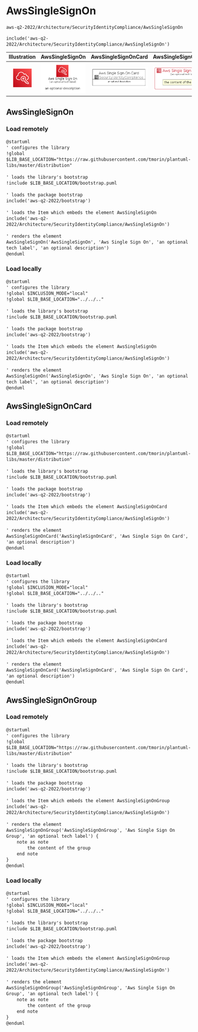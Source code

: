 # AwsSingleSignOn


```text
aws-q2-2022/Architecture/SecurityIdentityCompliance/AwsSingleSignOn
```

```text
include('aws-q2-2022/Architecture/SecurityIdentityCompliance/AwsSingleSignOn')
```



| Illustration | AwsSingleSignOn | AwsSingleSignOnCard | AwsSingleSignOnGroup |
| :---: | :---: | :---: | :---: |
| ![illustration for Illustration](../../../aws-q2-2022/Architecture/SecurityIdentityCompliance/AwsSingleSignOn.png) | ![illustration for AwsSingleSignOn](../../../aws-q2-2022/Architecture/SecurityIdentityCompliance/AwsSingleSignOn.Local.png) | ![illustration for AwsSingleSignOnCard](../../../aws-q2-2022/Architecture/SecurityIdentityCompliance/AwsSingleSignOnCard.Local.png) | ![illustration for AwsSingleSignOnGroup](../../../aws-q2-2022/Architecture/SecurityIdentityCompliance/AwsSingleSignOnGroup.Local.png) |




## AwsSingleSignOn

### Load remotely
```plantuml
@startuml
' configures the library
!global $LIB_BASE_LOCATION="https://raw.githubusercontent.com/tmorin/plantuml-libs/master/distribution"

' loads the library's bootstrap
!include $LIB_BASE_LOCATION/bootstrap.puml

' loads the package bootstrap
include('aws-q2-2022/bootstrap')

' loads the Item which embeds the element AwsSingleSignOn
include('aws-q2-2022/Architecture/SecurityIdentityCompliance/AwsSingleSignOn')

' renders the element
AwsSingleSignOn('AwsSingleSignOn', 'Aws Single Sign On', 'an optional tech label', 'an optional description')
@enduml
```

### Load locally
```plantuml
@startuml
' configures the library
!global $INCLUSION_MODE="local"
!global $LIB_BASE_LOCATION="../../.."

' loads the library's bootstrap
!include $LIB_BASE_LOCATION/bootstrap.puml

' loads the package bootstrap
include('aws-q2-2022/bootstrap')

' loads the Item which embeds the element AwsSingleSignOn
include('aws-q2-2022/Architecture/SecurityIdentityCompliance/AwsSingleSignOn')

' renders the element
AwsSingleSignOn('AwsSingleSignOn', 'Aws Single Sign On', 'an optional tech label', 'an optional description')
@enduml
```

## AwsSingleSignOnCard

### Load remotely
```plantuml
@startuml
' configures the library
!global $LIB_BASE_LOCATION="https://raw.githubusercontent.com/tmorin/plantuml-libs/master/distribution"

' loads the library's bootstrap
!include $LIB_BASE_LOCATION/bootstrap.puml

' loads the package bootstrap
include('aws-q2-2022/bootstrap')

' loads the Item which embeds the element AwsSingleSignOnCard
include('aws-q2-2022/Architecture/SecurityIdentityCompliance/AwsSingleSignOn')

' renders the element
AwsSingleSignOnCard('AwsSingleSignOnCard', 'Aws Single Sign On Card', 'an optional description')
@enduml
```

### Load locally
```plantuml
@startuml
' configures the library
!global $INCLUSION_MODE="local"
!global $LIB_BASE_LOCATION="../../.."

' loads the library's bootstrap
!include $LIB_BASE_LOCATION/bootstrap.puml

' loads the package bootstrap
include('aws-q2-2022/bootstrap')

' loads the Item which embeds the element AwsSingleSignOnCard
include('aws-q2-2022/Architecture/SecurityIdentityCompliance/AwsSingleSignOn')

' renders the element
AwsSingleSignOnCard('AwsSingleSignOnCard', 'Aws Single Sign On Card', 'an optional description')
@enduml
```

## AwsSingleSignOnGroup

### Load remotely
```plantuml
@startuml
' configures the library
!global $LIB_BASE_LOCATION="https://raw.githubusercontent.com/tmorin/plantuml-libs/master/distribution"

' loads the library's bootstrap
!include $LIB_BASE_LOCATION/bootstrap.puml

' loads the package bootstrap
include('aws-q2-2022/bootstrap')

' loads the Item which embeds the element AwsSingleSignOnGroup
include('aws-q2-2022/Architecture/SecurityIdentityCompliance/AwsSingleSignOn')

' renders the element
AwsSingleSignOnGroup('AwsSingleSignOnGroup', 'Aws Single Sign On Group', 'an optional tech label') {
    note as note
        the content of the group
    end note
}
@enduml
```

### Load locally
```plantuml
@startuml
' configures the library
!global $INCLUSION_MODE="local"
!global $LIB_BASE_LOCATION="../../.."

' loads the library's bootstrap
!include $LIB_BASE_LOCATION/bootstrap.puml

' loads the package bootstrap
include('aws-q2-2022/bootstrap')

' loads the Item which embeds the element AwsSingleSignOnGroup
include('aws-q2-2022/Architecture/SecurityIdentityCompliance/AwsSingleSignOn')

' renders the element
AwsSingleSignOnGroup('AwsSingleSignOnGroup', 'Aws Single Sign On Group', 'an optional tech label') {
    note as note
        the content of the group
    end note
}
@enduml
```


